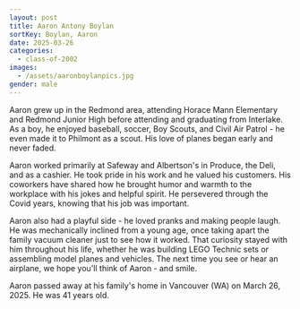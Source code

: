 ```yaml
---
layout: post
title: Aaron Antony Boylan
sortKey: Boylan, Aaron
date: 2025-03-26
categories:
  - class-of-2002
images:
  - /assets/aaronboylanpics.jpg
gender: male
---
```

Aaron grew up in the Redmond area, attending Horace Mann Elementary and Redmond Junior High before attending and graduating from Interlake. As a boy, he enjoyed baseball, soccer, Boy Scouts, and Civil Air Patrol - he even made it to Philmont as a scout. His love of planes began early and never faded.

Aaron worked primarily at Safeway and Albertson's in Produce, the Deli, and as a cashier. He took pride in his work and he valued his customers. His coworkers have shared how he brought humor and warmth to the workplace with his jokes and helpful spirit. He persevered through the Covid years, knowing that his job was important.

Aaron also had a playful side - he loved pranks and making people laugh. He was mechanically inclined from a young age, once taking apart the family vacuum cleaner just to see how it worked. That curiosity stayed with him throughout his life, whether he was building LEGO Technic sets or assembling model planes and vehicles. The next time you see or hear an airplane, we hope you'll think of Aaron - and smile.

Aaron passed away at his family's home in Vancouver (WA) on March 26, 2025. He was 41 years old.